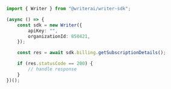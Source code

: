 <!-- Start SDK Example Usage -->
```typescript
import { Writer } from "@writerai/writer-sdk";

(async () => {
    const sdk = new Writer({
        apiKey: "",
        organizationId: 850421,
    });

    const res = await sdk.billing.getSubscriptionDetails();

    if (res.statusCode == 200) {
        // handle response
    }
})();

```
<!-- End SDK Example Usage -->
